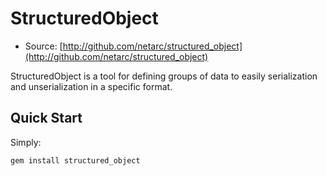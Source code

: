 # StructuredObject

* Source: [http://github.com/netarc/structured_object](http://github.com/netarc/structured_object)

StructuredObject is a tool for defining groups of data to easily serialization and unserialization in a specific format.

## Quick Start

Simply:

    gem install structured_object
